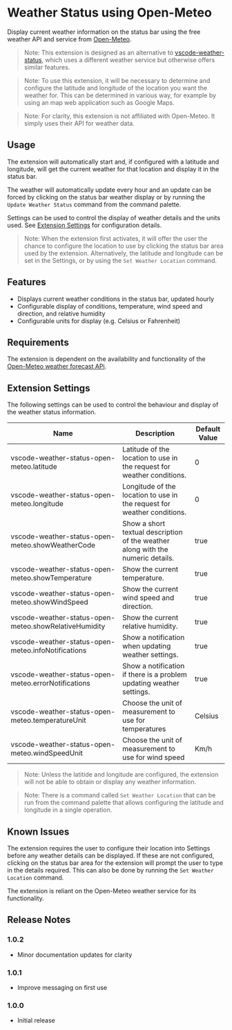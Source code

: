 # Weather Status using Open-Meteo

Display current weather information on the status bar using the free weather API and service from [Open-Meteo](https://open-meteo.com/).

> Note: This extension is designed as an alternative to [vscode-weather-status](https://github.com/Motivesoft/vscode-weather-status), which uses a different weather service but otherwise offers similar features.

> Note: To use this extension, it will be necessary to determine and configure the latitude and longitude of the location you want the weather for. This can be determined in various way, for example by using an map web application such as Google Maps.

> Note: For clarity, this extension is not affiliated with Open-Meteo. It simply uses their API for weather data.

## Usage

The extension will automatically start and, if configured with a latitude and longitude, will get the current weather for that location and display it in the status bar.

The weather will automatically update every hour and an update can be forced by clicking on the status bar weather display or by running the `Update Weather Status` command from the command palette.

Settings can be used to control the display of weather details and the units used. See [Extension Settings](#extension-settings) for configuration details.

> Note: When the extension first activates, it will offer the user the chance to configure the location to use by clicking the status bar area used by the extension. Alternatively, the latitude and longitude can be set in the Settings, or by using the `Set Weather Location` command.

## Features

* Displays current weather conditions in the status bar, updated hourly
* Configurable display of conditions, temperature, wind speed and direction, and relative humidity
* Configurable units for display (e.g. Celsius or Fahrenheit)

## Requirements

The extension is dependent on the availability and functionality of the [Open-Meteo weather forecast APi](https://open-meteo.com/en/docs).

## Extension Settings

The following settings can be used to control the behaviour and display of the weather status information.

| Name | Description | Default Value |
|------|-------------|---------------|
| vscode-weather-status-open-meteo.latitude | Latitude of the location to use in the request for weather conditions. | 0 |
| vscode-weather-status-open-meteo.longitude | Longitude of the location to use in the request for weather conditions. | 0 |
| vscode-weather-status-open-meteo.showWeatherCode | Show a short textual description of the weather along with the numeric details. | true |
| vscode-weather-status-open-meteo.showTemperature | Show the current temperature. | true |
| vscode-weather-status-open-meteo.showWindSpeed | Show the current wind speed and direction. | true |
| vscode-weather-status-open-meteo.showRelativeHumidity | Show the current relative humidity. | true |
| vscode-weather-status-open-meteo.infoNotifications | Show a notification when updating weather settings. | true |
| vscode-weather-status-open-meteo.errorNotifications | Show a notification if there is a problem updating weather settings. | true |
| vscode-weather-status-open-meteo.temperatureUnit | Choose the unit of measurement to use for temperatures | Celsius |
| vscode-weather-status-open-meteo.windSpeedUnit | Choose the unit of measurement to use for wind speed | Km/h |

> Note: Unless the latitide and longitude are configured, the extension will not be able to obtain or display any weather information.

> Note: There is a command called `Set Weather Location` that can be run from the command palette that allows configuring the latitude and longitude in a single operation.

## Known Issues

The extension requires the user to configure their location into Settings before any weather details can be displayed. If these are not configured, clicking on the status bar area for the extension will prompt the user to type in the details required. This can also be done by running the `Set Weather Location` command.

The extension is reliant on the Open-Meteo weather service for its functionality.

## Release Notes

### 1.0.2

- Minor documentation updates for clarity

### 1.0.1

- Improve messaging on first use

### 1.0.0

- Initial release
